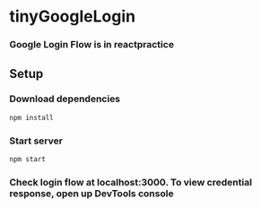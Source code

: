 # tinyGoogleLogin

### Google Login Flow is in reactpractice

## Setup

### Download dependencies
```sh
npm install
```

### Start server
```sh
npm start
```
### Check login flow at localhost:3000. To view credential response, open up DevTools console
